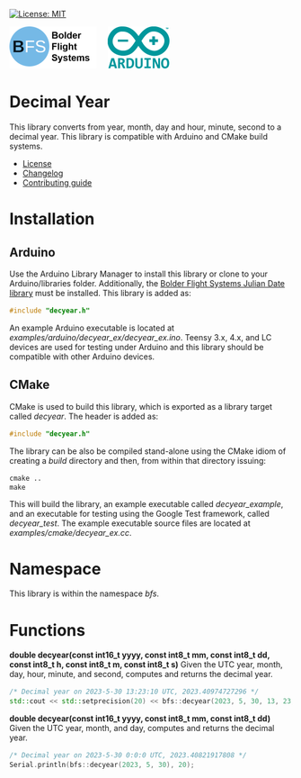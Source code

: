 [![License: MIT](https://img.shields.io/badge/License-MIT-yellow.svg)](https://opensource.org/licenses/MIT)

![Bolder Flight Systems Logo](img/logo-words_75.png) &nbsp; &nbsp; ![Arduino Logo](img/arduino_logo_75.png)

# Decimal Year
This library converts from year, month, day and hour, minute, second to a decimal year. This library is compatible with Arduino and CMake build systems.
   * [License](LICENSE.md)
   * [Changelog](CHANGELOG.md)
   * [Contributing guide](CONTRIBUTING.md)

# Installation

## Arduino
Use the Arduino Library Manager to install this library or clone to your Arduino/libraries folder. Additionally, the [Bolder Flight Systems Julian Date library](https://github.com/bolderflight/juliandate) must be installed. This library is added as:

```C++
#include "decyear.h"
```

An example Arduino executable is located at *examples/arduino/decyear_ex/decyear_ex.ino*. Teensy 3.x, 4.x, and LC devices are used for testing under Arduino and this library should be compatible with other Arduino devices.

## CMake
CMake is used to build this library, which is exported as a library target called *decyear*. The header is added as:

```C++
#include "decyear.h"
```

The library can be also be compiled stand-alone using the CMake idiom of creating a *build* directory and then, from within that directory issuing:

```
cmake ..
make
```

This will build the library, an example executable called *decyear_example*, and an executable for testing using the Google Test framework, called *decyear_test*. The example executable source files are located at *examples/cmake/decyear_ex.cc*.

# Namespace
This library is within the namespace *bfs*.

# Functions

**double decyear(const int16_t yyyy, const int8_t mm, const int8_t dd, const int8_t h, const int8_t m, const int8_t s)** Given the UTC year, month, day, hour, minute, and second, computes and returns the decimal year.

```C++
/* Decimal year on 2023-5-30 13:23:10 UTC, 2023.40974727296 */
std::cout << std::setprecision(20) << bfs::decyear(2023, 5, 30, 13, 23, 10) << std::endl;
```

**double decyear(const int16_t yyyy, const int8_t mm, const int8_t dd)** Given the UTC year, month, and day, computes and returns the decimal year.

```C++
/* Decimal year on 2023-5-30 0:0:0 UTC, 2023.40821917808 */
Serial.println(bfs::decyear(2023, 5, 30), 20);
```
